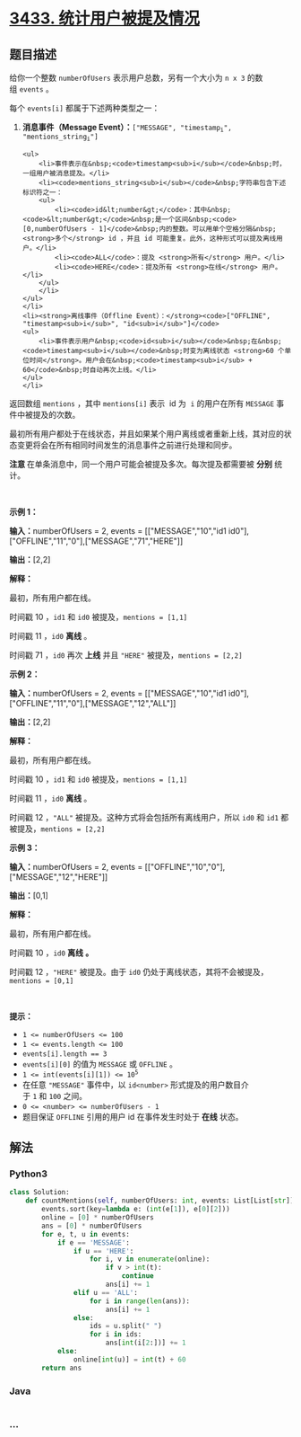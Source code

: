 # [3433. 统计用户被提及情况](https://leetcode.cn/problems/count-mentions-per-user)

## 题目描述

<!-- 这里写题目描述 -->

<p>给你一个整数&nbsp;<code>numberOfUsers</code>&nbsp;表示用户总数，另有一个大小为 <code>n x 3</code> 的数组&nbsp;<code>events</code>&nbsp;。</p>

<p>每个&nbsp;<code inline="">events[i]</code>&nbsp;都属于下述两种类型之一：</p>

<ol>
	<li><strong>消息事件（Message Event）：</strong><code>["MESSAGE", "timestamp<sub>i</sub>", "mentions_string<sub>i</sub>"]</code>

	<ul>
		<li>事件表示在&nbsp;<code>timestamp<sub>i</sub></code>&nbsp;时，一组用户被消息提及。</li>
		<li><code>mentions_string<sub>i</sub></code>&nbsp;字符串包含下述标识符之一：
		<ul>
			<li><code>id&lt;number&gt;</code>：其中&nbsp;<code>&lt;number&gt;</code>&nbsp;是一个区间&nbsp;<code>[0,numberOfUsers - 1]</code>&nbsp;内的整数。可以用单个空格分隔&nbsp;<strong>多个</strong> id ，并且 id 可能重复。此外，这种形式可以提及离线用户。</li>
			<li><code>ALL</code>：提及 <strong>所有</strong> 用户。</li>
			<li><code>HERE</code>：提及所有 <strong>在线</strong> 用户。</li>
		</ul>
		</li>
	</ul>
	</li>
	<li><strong>离线事件（Offline Event）：</strong><code>["OFFLINE", "timestamp<sub>i</sub>", "id<sub>i</sub>"]</code>
	<ul>
		<li>事件表示用户&nbsp;<code>id<sub>i</sub></code>&nbsp;在&nbsp;<code>timestamp<sub>i</sub></code>&nbsp;时变为离线状态 <strong>60 个单位时间</strong>。用户会在&nbsp;<code>timestamp<sub>i</sub> + 60</code>&nbsp;时自动再次上线。</li>
	</ul>
	</li>
</ol>

<p>返回数组&nbsp;<code>mentions</code>&nbsp;，其中&nbsp;<code>mentions[i]</code>&nbsp;表示 &nbsp;id 为 &nbsp;<code>i</code>&nbsp;的用户在所有&nbsp;<code>MESSAGE</code>&nbsp;事件中被提及的次数。</p>

<p>最初所有用户都处于在线状态，并且如果某个用户离线或者重新上线，其对应的状态变更将会在所有相同时间发生的消息事件之前进行处理和同步。</p>

<p><strong>注意 </strong>在单条消息中，同一个用户可能会被提及多次。每次提及都需要被 <strong>分别</strong> 统计。</p>

<p>&nbsp;</p>

<p><b>示例 1：</b></p>

<div class="example-block">
<p><span class="example-io"><b>输入：</b>numberOfUsers = 2, events = [["MESSAGE","10","id1 id0"],["OFFLINE","11","0"],["MESSAGE","71","HERE"]]</span></p>

<p><span class="example-io"><b>输出：</b>[2,2]</span></p>

<p><b>解释：</b></p>

<p>最初，所有用户都在线。</p>

<p>时间戳 10 ，<code>id1</code>&nbsp;和&nbsp;<code>id0</code>&nbsp;被提及，<code>mentions = [1,1]</code></p>

<p>时间戳 11 ，<code>id0</code>&nbsp;<strong>离线</strong> 。</p>

<p>时间戳 71 ，<code>id0</code>&nbsp;再次 <strong>上线</strong>&nbsp;并且&nbsp;<code>"HERE"</code>&nbsp;被提及，<code>mentions = [2,2]</code></p>
</div>

<p><b>示例 2：</b></p>

<div class="example-block">
<p><span class="example-io"><b>输入：</b>numberOfUsers = 2, events = [["MESSAGE","10","id1 id0"],["OFFLINE","11","0"],["MESSAGE","12","ALL"]]</span></p>

<p><span class="example-io"><b>输出：</b>[2,2]</span></p>

<p><b>解释：</b></p>

<p>最初，所有用户都在线。</p>

<p>时间戳 10 ，<code>id1</code>&nbsp;和&nbsp;<code>id0</code>&nbsp;被提及，<code>mentions = [1,1]</code></p>

<p>时间戳 11 ，<code>id0</code>&nbsp;<strong>离线</strong> 。</p>

<p>时间戳 12 ，<code>"ALL"</code>&nbsp;被提及。这种方式将会包括所有离线用户，所以&nbsp;<code>id0</code>&nbsp;和&nbsp;<code>id1</code>&nbsp;都被提及，<code>mentions = [2,2]</code></p>
</div>

<p><b>示例 3：</b></p>

<div class="example-block">
<p><span class="example-io"><b>输入：</b>numberOfUsers = 2, events = [["OFFLINE","10","0"],["MESSAGE","12","HERE"]]</span></p>

<p><span class="example-io"><b>输出：</b>[0,1]</span></p>

<p><b>解释：</b></p>

<p>最初，所有用户都在线。</p>

<p>时间戳 10 ，<code>id0</code>&nbsp;<strong>离线</strong>&nbsp;<b>。</b></p>

<p>时间戳 12 ，<code>"HERE"</code>&nbsp;被提及。由于&nbsp;<code>id0</code>&nbsp;仍处于离线状态，其将不会被提及，<code>mentions = [0,1]</code></p>
</div>

<p>&nbsp;</p>

<p><b>提示：</b></p>

<ul>
	<li><code>1 &lt;= numberOfUsers &lt;= 100</code></li>
	<li><code>1 &lt;= events.length &lt;= 100</code></li>
	<li><code>events[i].length == 3</code></li>
	<li><code>events[i][0]</code>&nbsp;的值为&nbsp;<code>MESSAGE</code>&nbsp;或&nbsp;<code>OFFLINE</code>&nbsp;。</li>
	<li><code>1 &lt;= int(events[i][1]) &lt;= 10<sup>5</sup></code></li>
	<li>在任意 <code>"MESSAGE"</code>&nbsp;事件中，以&nbsp;<code>id&lt;number&gt;</code>&nbsp;形式提及的用户数目介于&nbsp;<code>1</code>&nbsp;和&nbsp;<code>100</code>&nbsp;之间。</li>
	<li><code>0 &lt;= &lt;number&gt; &lt;= numberOfUsers - 1</code></li>
	<li>题目保证 <code>OFFLINE</code>&nbsp;引用的用户 id 在事件发生时处于 <strong>在线</strong> 状态。</li>
</ul>


## 解法

<!-- 这里可写通用的实现逻辑 -->

<!-- tabs:start -->

### **Python3**

<!-- 这里可写当前语言的特殊实现逻辑 -->

```python
class Solution:
    def countMentions(self, numberOfUsers: int, events: List[List[str]]) -> List[int]:
        events.sort(key=lambda e: (int(e[1]), e[0][2]))
        online = [0] * numberOfUsers
        ans = [0] * numberOfUsers
        for e, t, u in events:
            if e == 'MESSAGE':
                if u == 'HERE':
                    for i, v in enumerate(online):
                        if v > int(t):
                            continue
                        ans[i] += 1
                elif u == 'ALL':
                    for i in range(len(ans)):
                        ans[i] += 1
                else:
                    ids = u.split(" ")
                    for i in ids:
                        ans[int(i[2:])] += 1
            else:
                online[int(u)] = int(t) + 60
        return ans
```

### **Java**

<!-- 这里可写当前语言的特殊实现逻辑 -->

```java

```

### **...**

```

```

<!-- tabs:end -->
